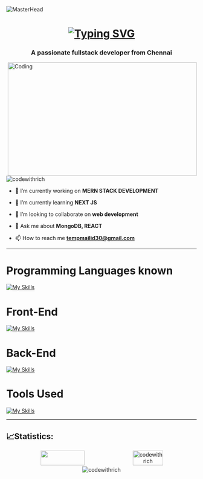![MasterHead](https://www.digitalsolutionservices.com/img/services/web%20development.gif)
<h1 align='center'><a id="typo" href="https://git.io/typing-svg"><img src="https://readme-typing-svg.demolab.com?font=roboto+mono&weight=600&size=25&duration=3000&pause=1000&color=F7F7F7&center=true&width=435&lines=Hi%2C+I'm+Richardson.D;+I'm+a+UI%2FUX+Designer;I'm+a+MERN+stack+Developer";+"I'm+a+FREELANCER" alt="Typing SVG" /></a></h1>

<h3 align="center">A passionate fullstack developer from Chennai</h3>
<img align="right" alt="Coding" height='300' width="500" src="https://media2.giphy.com/media/qgQUggAC3Pfv687qPC/giphy.gif")

<p align="left"> <img  src="https://komarev.com/ghpvc/?username=codewithrich&label=Profile%20views&color=0e75b6&style=plastic" alt="codewithrich" /> </p>

- 🔭 I’m currently working on **MERN STACK DEVELOPMENT**

- 🌱 I’m currently learning **NEXT JS**

- 👯 I’m looking to collaborate on **web development**

- 💬 Ask me about **MongoDB, REACT**

- 📫 How to reach me **tempmailid30@gmail.com**

<hr>

# Programming Languages known
[![My Skills](https://skillicons.dev/icons?i=c,cpp,py,django,java,perl)](https://skillicons.dev)
<br/>

# Front-End
[![My Skills](https://skillicons.dev/icons?i=html,css,sass,bootstrap,js,figma)](https://skillicons.dev)
<br/>

# Back-End
[![My Skills](https://skillicons.dev/icons?i=mysql,django)](https://skillicons.dev)
<br />

# Tools Used
[![My Skills](https://skillicons.dev/icons?i=vscode,github,linux,xd,figma)](https://skillicons.dev)
<hr>
<h2>📈Statistics:</h2>

<p align="center"> 
<img height ='39px' width = "48%" src = "https://github-readme-stats.vercel.app/api?username=codewithrich&show_icons=true&theme=dracula"/>
<img height ='39px' width = "40%" src="https://github-readme-stats.vercel.app/api/top-langs/?username=codewithrich&layout=compact&theme=dracula" alt="codewithrich"/>
<img align="center" src="https://github-readme-streak-stats.herokuapp.com/?user=codewithrich&theme=dark" alt="codewithrich" /></p>

